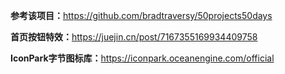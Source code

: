 **参考该项目：**<https://github.com/bradtraversy/50projects50days>

**首页按钮特效：**<https://juejin.cn/post/7167355169934409758>

**IconPark字节图标库：**<https://iconpark.oceanengine.com/official>